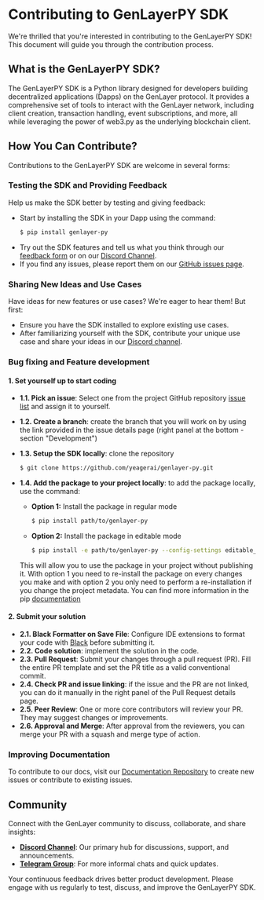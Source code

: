 # Contributing to GenLayerPY SDK

We're thrilled that you're interested in contributing to the GenLayerPY SDK! This document will guide you through the contribution process.

## What is the GenLayerPY SDK?

The GenLayerPY SDK is a Python library designed for developers building decentralized applications (Dapps) on the GenLayer protocol. It provides a comprehensive set of tools to interact with the GenLayer network, including client creation, transaction handling, event subscriptions, and more, all while leveraging the power of web3.py as the underlying blockchain client.

## How You Can Contribute?

Contributions to the GenLayerPY SDK are welcome in several forms:

### Testing the SDK and Providing Feedback

Help us make the SDK better by testing and giving feedback:

- Start by installing the SDK in your Dapp using the command:
  ```sh
  $ pip install genlayer-py
  ```
- Try out the SDK features and tell us what you think through our [feedback form](https://docs.google.com/forms/d/1IVNsZwm936kSNCiXmlAP8bgJnbik7Bqaoc3I6UYhr-o/viewform) or on our [Discord Channel](https://discord.gg/8Jm4v89VAu).
- If you find any issues, please report them on our [GitHub issues page](https://github.com/yeagerai/genlayer-py/issues).

### Sharing New Ideas and Use Cases

Have ideas for new features or use cases? We're eager to hear them! But first:

- Ensure you have the SDK installed to explore existing use cases.
- After familiarizing yourself with the SDK, contribute your unique use case and share your ideas in our [Discord channel](https://discord.gg/8Jm4v89VAu).

### Bug fixing and Feature development

#### 1. Set yourself up to start coding

- **1.1. Pick an issue**: Select one from the project GitHub repository [issue list](https://github.com/yeagerai/genlayer-py/issues) and assign it to yourself.

- **1.2. Create a branch**: create the branch that you will work on by using the link provided in the issue details page (right panel at the bottom - section "Development")

- **1.3. Setup the SDK locally**: clone the repository

   ```sh
   $ git clone https://github.com/yeagerai/genlayer-py.git
   ```

- **1.4. Add the package to your project locally**: to add the package locally, use the command:
  - **Option 1:** Install the package in regular mode
      ```sh
      $ pip install path/to/genlayer-py
      ```
  - **Option 2:** Install the package in editable mode

      ```sh
      $ pip install -e path/to/genlayer-py --config-settings editable_mode=strict
      ```
   This will allow you to use the package in your project without publishing it. With option 1 you need to re-install the package on every changes you make and with option 2 you only need to perform a re-installation if you change the project metadata. You can find more information in the pip [documentation](https://pip.pypa.io/en/stable/topics/local-project-installs/)


#### 2. Submit your solution

- **2.1. Black Formatter on Save File**: Configure IDE extensions to format your code with [Black](https://github.com/psf/black/) before submitting it.
- **2.2. Code solution**: implement the solution in the code.
- **2.3. Pull Request**: Submit your changes through a pull request (PR). Fill the entire PR template and set the PR title as a valid conventional commit.
- **2.4. Check PR and issue linking**: if the issue and the PR are not linked, you can do it manually in the right panel of the Pull Request details page.  
- **2.5. Peer Review**: One or more core contributors will review your PR. They may suggest changes or improvements.
- **2.6. Approval and Merge**: After approval from the reviewers, you can merge your PR with a squash and merge type of action.


### Improving Documentation

To contribute to our docs, visit our [Documentation Repository](https://github.com/yeagerai/genlayer-docs) to create new issues or contribute to existing issues.

## Community

Connect with the GenLayer community to discuss, collaborate, and share insights:

- **[Discord Channel](https://discord.gg/8Jm4v89VAu)**: Our primary hub for discussions, support, and announcements.
- **[Telegram Group](https://t.me/genlayer)**: For more informal chats and quick updates.

Your continuous feedback drives better product development. Please engage with us regularly to test, discuss, and improve the GenLayerPY SDK.